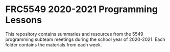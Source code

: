 # FRC5549 2020-2021 Programming Lessons
This repository contains summaries and resources from the 5549 programming subteam meetings during the school year of 2020-2021. Each folder contains the materials from each week.
